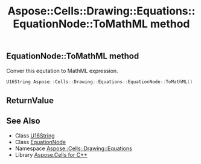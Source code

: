 ﻿---
title: Aspose::Cells::Drawing::Equations::EquationNode::ToMathML method
linktitle: ToMathML
second_title: Aspose.Cells for C++ API Reference
description: 'Aspose::Cells::Drawing::Equations::EquationNode::ToMathML method. Conver this equtation to MathML expression in C++.'
type: docs
weight: 900
url: /cpp/aspose.cells.drawing.equations/equationnode/tomathml/
---
## EquationNode::ToMathML method


Conver this equtation to MathML expression.

```cpp
U16String Aspose::Cells::Drawing::Equations::EquationNode::ToMathML()
```


## ReturnValue



## See Also

* Class [U16String](../../../aspose.cells/u16string/)
* Class [EquationNode](../)
* Namespace [Aspose::Cells::Drawing::Equations](../../)
* Library [Aspose.Cells for C++](../../../)
